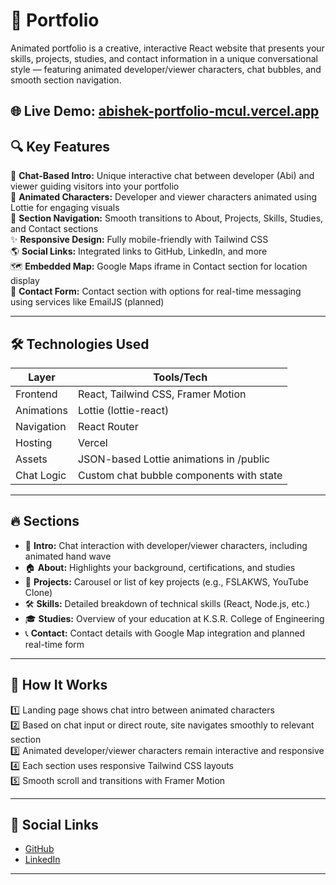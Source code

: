# 🚀 Portfolio

Animated portfolio is a creative, interactive React website that presents your skills, projects, studies, and contact information in a unique conversational style — featuring animated developer/viewer characters, chat bubbles, and smooth section navigation.

🌐 **Live Demo:** [abishek-portfolio-mcul.vercel.app](https://abishek-portfolio-mcul.vercel.app/)
---

## 🔍 Key Features

💬 **Chat-Based Intro:** Unique interactive chat between developer (Abi) and viewer guiding visitors into your portfolio  
🧍 **Animated Characters:** Developer and viewer characters animated using Lottie for engaging visuals  
📖 **Section Navigation:** Smooth transitions to About, Projects, Skills, Studies, and Contact sections  
✨ **Responsive Design:** Fully mobile-friendly with Tailwind CSS  
🌎 **Social Links:** Integrated links to GitHub, LinkedIn, and more  
🗺 **Embedded Map:** Google Maps iframe in Contact section for location display  
📨 **Contact Form:** Contact section with options for real-time messaging using services like EmailJS (planned)

---

## 🛠 Technologies Used

| Layer        | Tools/Tech                                 |
| ------------ | ------------------------------------------ |
| Frontend     | React, Tailwind CSS, Framer Motion         |
| Animations   | Lottie (lottie-react)                     |
| Navigation   | React Router                              |
| Hosting      | Vercel                                    |
| Assets       | JSON-based Lottie animations in /public   |
| Chat Logic   | Custom chat bubble components with state  |

---

## 🔥 Sections

- 👋 **Intro:** Chat interaction with developer/viewer characters, including animated hand wave
- 🏠 **About:** Highlights your background, certifications, and studies
- 🚀 **Projects:** Carousel or list of key projects (e.g., FSLAKWS, YouTube Clone)
- 🛠 **Skills:** Detailed breakdown of technical skills (React, Node.js, etc.)
- 🎓 **Studies:** Overview of your education at K.S.R. College of Engineering
- 📞 **Contact:** Contact details with Google Map integration and planned real-time form

---

## 🧪 How It Works

1️⃣ Landing page shows chat intro between animated characters  
2️⃣ Based on chat input or direct route, site navigates smoothly to relevant section  
3️⃣ Animated developer/viewer characters remain interactive and responsive  
4️⃣ Each section uses responsive Tailwind CSS layouts  
5️⃣ Smooth scroll and transitions with Framer Motion

---
## 🔗 Social Links

- [GitHub](https://github.com/abisheks2004)
- [LinkedIn](https://linkedin.com/in/abishek-s-3aa542269)

---

